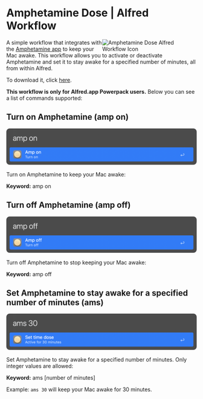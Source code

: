 # Amphetamine Dose | Alfred Workflow

<img src="img/amp-icns.icns" alt="Amphetamine Dose Alfred Workflow Icon" width="250px" align="right"/>

A simple workflow that integrates with the [Amphetamine app](https://apps.apple.com/us/app/amphetamine/id937984704?mt=12) to keep your Mac awake. This workflow allows you to activate or deactivate Amphetamine and set it to stay awake for a specified number of minutes, all from within Alfred.

To download it, click [here](https://github.com/vanstrouble/dose-alfred-workflow/releases).

**This workflow is only for Alfred.app Powerpack users.**
Below you can see a list of commands supported:

## Turn on Amphetamine (amp on)

<img src="img/amp-on.png" alt="Alfred turn on Amphetamine image"/>

Turn on Amphetamine to keep your Mac awake:

**Keyword:** amp on

## Turn off Amphetamine (amp off)

<img src="img/amp-off.png" alt="Alfred turn off Amphetamine image"/>

Turn off Amphetamine to stop keeping your Mac awake:

**Keyword:** amp off

## Set Amphetamine to stay awake for a specified number of minutes (ams)

<img src="img/ams.png" alt="Alfred set Amphetamine duration image"/>

Set Amphetamine to stay awake for a specified number of minutes. Only integer values are allowed:

**Keyword:** ams [number of minutes]

Example: `ams 30` will keep your Mac awake for 30 minutes.
